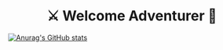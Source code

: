 
<h1 align="center"> ⚔ Welcome Adventurer 🏹 </h1>

[![Anurag's GitHub stats](https://github-readme-stats.vercel.app/api?username=TzZek)](https://github.com/anuraghazra/github-readme-stats&theme=tokyonight)

